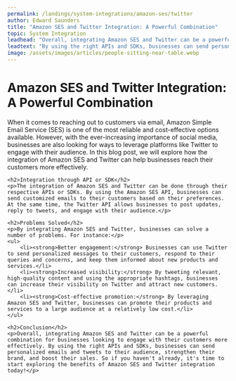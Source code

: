```yaml
---
permalink: /landings/system-integrations/amazon-ses/twitter
author: Edward Saunders
title: "Amazon SES and Twitter Integration: A Powerful Combination"
topic: System Integration
leadhead: "Overall, integrating Amazon SES and Twitter can be a powerful combination for businesses looking to engage with their customers more effectively"
leadtext: "By using the right APIs and SDKs, businesses can send personalized emails and tweets to their audience, strengthen their brand, and boost their sales. So if you haven't already, it's time to start exploring the benefits of Amazon SES and Twitter integration today!"
image: /assets/images/articles/people-sitting-near-table.webp
---
```

<div class="arttext">    <h1>Amazon SES and Twitter Integration: A Powerful Combination</h1>
    <p>When it comes to reaching out to customers via email, Amazon Simple Email Service (SES) is one of the most reliable and cost-effective options available. However, with the ever-increasing importance of social media, businesses are also looking for ways to leverage platforms like Twitter to engage with their audience. In this blog post, we will explore how the integration of Amazon SES and Twitter can help businesses reach their customers more effectively.</p>

    <h2>Integration through API or SDK</h2>
    <p>The integration of Amazon SES and Twitter can be done through their respective APIs or SDKs. By using the Amazon SES API, businesses can send customized emails to their customers based on their preferences. At the same time, the Twitter API allows businesses to post updates, reply to tweets, and engage with their audience.</p>

    <h2>Problems Solved</h2>
    <p>By integrating Amazon SES and Twitter, businesses can solve a number of problems. For instance:</p>
    <ul>
        <li><strong>Better engagement:</strong> Businesses can use Twitter to send personalized messages to their customers, respond to their queries and concerns, and keep them informed about new products and services.</li>
        <li><strong>Increased visibility:</strong> By tweeting relevant, high-quality content and using the appropriate hashtags, businesses can increase their visibility on Twitter and attract new customers.</li>
        <li><strong>Cost-effective promotion:</strong> By leveraging Amazon SES and Twitter, businesses can promote their products and services to a large audience at a relatively low cost.</li>
    </ul>

    <h2>Conclusion</h2>
    <p>Overall, integrating Amazon SES and Twitter can be a powerful combination for businesses looking to engage with their customers more effectively. By using the right APIs and SDKs, businesses can send personalized emails and tweets to their audience, strengthen their brand, and boost their sales. So if you haven't already, it's time to start exploring the benefits of Amazon SES and Twitter integration today!</p>
</div>